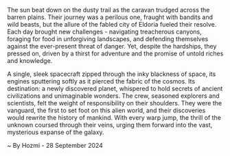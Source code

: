 
The sun beat down on the dusty trail as the caravan trudged across the barren plains. Their journey was a perilous one, fraught with bandits and wild beasts, but the allure of the fabled city of Eldoria fueled their resolve. Each day brought new challenges - navigating treacherous canyons, foraging for food in unforgiving landscapes, and defending themselves against the ever-present threat of danger. Yet, despite the hardships, they pressed on, driven by a thirst for adventure and the promise of untold riches and knowledge.

A single, sleek spacecraft zipped through the inky blackness of space, its engines sputtering softly as it pierced the fabric of the cosmos.  Its destination: a newly discovered planet, whispered to hold secrets of ancient civilizations and unimaginable wonders.  The crew, seasoned explorers and scientists, felt the weight of responsibility on their shoulders. They were the vanguard, the first to set foot on this alien world, and their discoveries would rewrite the history of mankind. With every warp jump, the thrill of the unknown coursed through their veins, urging them forward into the vast, mysterious expanse of the galaxy. 

~ By Hozmi - 28 September 2024
